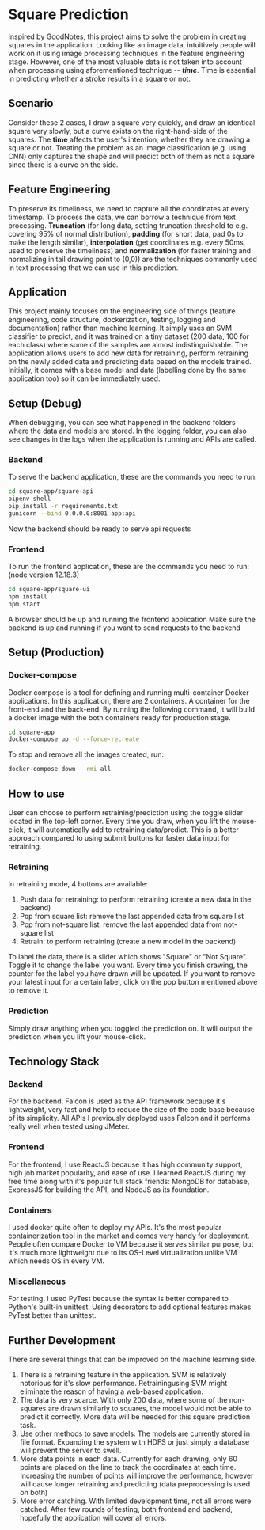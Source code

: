 # Square Prediction

Inspired by GoodNotes, this project aims to solve the problem in creating squares in the application. Looking like an image data, intuitively people will work on it using image processing techniques in the feature engineering stage. However, one of the most valuable data is not taken into account when processing using aforementioned technique -- **_time_**. Time is essential in predicting whether a stroke results in a square or not.

## Scenario
Consider these 2 cases, I draw a square very quickly, and draw an identical square very slowly, but a curve exists on the right-hand-side of the squares. The **time** affects the user's intention, whether they are drawing a square or not. Treating the problem as an image classification (e.g. using CNN) only captures the shape and will predict both of them as not a square since there is a curve on the side.

## Feature Engineering
To preserve its timeliness, we need to capture all the coordinates at every timestamp. To process the data, we can borrow a technique from text processing. **Truncation** (for long data, setting truncation threshold to e.g. covering 95% of normal distribution), **padding** (for short data, pad 0s to make the length similar), **interpolation** (get coordinates e.g. every 50ms, used to preserve the timeliness) and **normalization** (for faster training and normalizing initail drawing point to (0,0)) are the techniques commonly used in text processing that we can use in this prediction.

## Application
This project mainly focuses on the engineering side of things (feature engineering, code structure, dockerization, testing, logging and documentation) rather than machine learning. It simply uses an SVM classifier to predict, and it was trained on a tiny dataset (200 data, 100 for each class) where some of the samples are almost indistinguishable. The application allows users to add new data for retraining, perform retraining on the newly added data and predicting data based on the models trained. Initially, it comes with a base model and data (labelling done by the same application too) so it can be immediately used.

## Setup (Debug)
When debugging, you can see what happened in the backend folders where the data and models are stored. In the logging folder, you can also see changes in the logs when the application is running and APIs are called.
### Backend
To serve the backend application, these are the commands you need to run:
```bash
cd square-app/square-api
pipenv shell
pip install -r requirements.txt
gunicorn --bind 0.0.0.0:8001 app:api
```
Now the backend should be ready to serve api requests

### Frontend
To run the frontend application, these are the commands you need to run:
(node version 12.18.3)
```bash
cd square-app/square-ui
npm install
npm start
```
A browser should be up and running the frontend application
Make sure the backend is up and running if you want to send requests to the backend

## Setup (Production)
### Docker-compose
Docker compose is a tool for defining and running multi-container Docker applications. In this application, there are 2 containers. A container for the front-end and the back-end. By running the following command, it will build a docker image with the both containers ready for production stage.
```bash
cd square-app
docker-compose up -d --force-recreate
```

To stop and remove all the images created, run:
```bash
docker-compose down --rmi all
```

## How to use
User can choose to perform retraining/prediction using the toggle slider located in the top-left corner. Every time you draw, when you lift the mouse-click, it will automatically add to retraining data/predict. This is a better approach compared to using submit buttons for faster data input for retraining.

### Retraining
In retraining mode, 4 buttons are available:
1. Push data for retraining: to perform retraining (create a new data in the backend)
2. Pop from square list: remove the last appended data from square list
3. Pop from not-square list: remove the last appended data from not-square list
4. Retrain: to perform retraining (create a new model in the backend)

To label the data, there is a slider which shows "Square" or "Not Square". Toggle it to change the label you want.
Every time you finish drawing, the counter for the label you have drawn will be updated.
If you want to remove your latest input for a certain label, click on the pop button mentioned above to remove it.

### Prediction
Simply draw anything when you toggled the prediction on. It will output the prediction when you lift your mouse-click.

## Technology Stack
### Backend
For the backend, Falcon is used as the API framework because it's lightweight, very fast and help to reduce the size of the code base because of its simplicity. All APIs I previously deployed uses Falcon and it performs really well when tested using JMeter.

### Frontend
For the frontend, I use ReactJS because it has high community support, high job market popularity, and ease of use. I learned ReactJS during my free time along with it's popular full stack friends: MongoDB for database, ExpressJS for building the API, and NodeJS as its foundation.

### Containers
I used docker quite often to deploy my APIs. It's the most popular containerization tool in the market and comes very handy for deployment. People often compare Docker to VM because it serves similar purpose, but it's much more lightweight due to its OS-Level virtualization unlike VM which needs OS in every VM.

### Miscellaneous
For testing, I used PyTest because the syntax is better compared to Python's built-in unittest. Using decorators to add optional features makes PyTest better than unittest.

## Further Development
There are several things that can be improved on the machine learning side.
1. There is a retraining feature in the application. SVM is relatively notorious for it's slow performance. Retrainingusing SVM  might eliminate the reason of having a web-based application.
2. The data is very scarce. With only 200 data, where some of the non-squares are drawn similarly to squares, the model would not be able to predict it correctly. More data will be needed for this square prediction task.
3. Use other methods to save models. The models are currently stored in file format. Expanding the system with HDFS or just simply a database will prevent the server to swell.
4. More data points in each data. Currently for each drawing, only 60 points are placed on the line to track the coordinates at each time. Increasing the number of points will improve the performance, however will cause longer retraining and predicting (data preprocessing is used on both)
5. More error catching. With limited development time, not all errors were catched. After few rounds of testing, both frontend and backend, hopefully the application will cover all errors.
